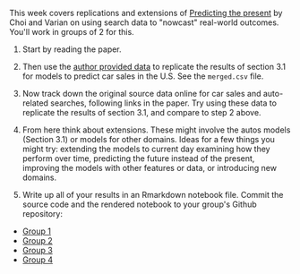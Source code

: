 This week covers replications and extensions of [Predicting the present](http://people.ischool.berkeley.edu/~hal/Papers/2011/ptp.pdf) by Choi and Varian on using search data to "nowcast" real-world outcomes. You'll work in groups of 2 for this.

1. Start by reading the paper.

2. Then use the [author provided data](original_autos_data_from_authors) to replicate the results of section 3.1 for models to predict car sales in the U.S.  See the `merged.csv` file.

3. Now track down the original source data online for car sales and auto-related searches, following links in the paper. Try using these data to replicate the results of section 3.1, and compare to step 2 above.

4. From here think about extensions. These might involve the autos models (Section 3.1) or models for other domains. Ideas for a few things you might try:  extending the models to current day examining how they perform over time, predicting the future instead of the present, improving the models with other features or data, or introducing new domains.

5. Write up all of your results in an Rmarkdown notebook file. Commit the source code and the rendered notebook to your group's Github repository:

  * [Group 1](https://github.com/msr-ds3/predicting-the-present-2020-group-1)
  * [Group 2](https://github.com/msr-ds3/predicting-the-present-2020-group-2)
  * [Group 3](https://github.com/msr-ds3/predicting-the-present-2020-group-3)
  * [Group 4](https://github.com/msr-ds3/predicting-the-present-2020-group-4)